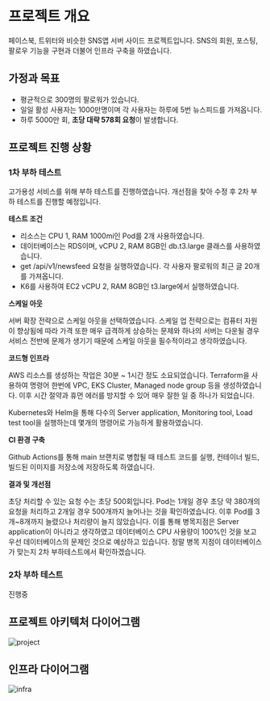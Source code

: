 # 프로젝트 개요

페이스북, 트위터와 비슷한 SNS앱 서버 사이드 프로젝트입니다. SNS의 회원, 포스팅, 팔로우 기능을 구현과 더불어 인프라 구축을 하였습니다.

## 가정과 목표
- 평균적으로 300명의 팔로워가 있습니다.
- 일일 활성 사용자는 1000만명이며 각 사용자는 하루에 5번 뉴스피드를 가져옵니다.
- 하루 5000만 회, **초당 대략 578회 요청**이 발생합니다.

## 프로젝트 진행 상황

### 1차 부하 테스트

고가용성 서비스를 위해 부하 테스트를 진행하였습니다. 개선점을 찾아 수정 후 2차 부하 테스트를 진행할 예정입니다.

**테스트 조건**

- 리소스는 CPU 1, RAM 1000mi인 Pod를 2개 사용하였습니다.
- 데이터베이스는 RDS이며, vCPU 2, RAM 8GB인 db.t3.large 클래스를 사용하였습니다.
- get /api/v1/newsfeed 요청을 실행하였습니다. 각 사용자 팔로워의 최근 글 20개를 가져옵니다.
- K6를 사용하여 EC2 vCPU 2, RAM 8GB인 t3.large에서 실행하였습니다.

**스케일 아웃**

서버 확장 전략으로 스케일 아웃을 선택하였습니다. 스케일 업 전략으로는 컴퓨터 자원이 향상됨에 따라 가격 또한 매우 급격하게 상승하는 문제와 하나의 서버는 다운될 경우 서비스 전반에 문제가 생기기 때문에 스케일 아웃을 필수적이라고 생각하였습니다. 

**코드형 인프라**

AWS 리소스를 생성하는 작업은 30분 ~ 1시간 정도 소요되었습니다. Terraform을 사용하여 명령어 한번에 VPC, EKS Cluster, Managed node group 등을 생성하였습니다. 이후 시간 절약과 휴먼 에러를 방지할 수 있어 매우 잘한 일 중 하나가 되었습니다.

Kubernetes와 Helm을 통해 다수의 Server application, Monitoring tool, Load test tool을 실행하는데 몇개의 명령어로 가능하게 활용하였습니다.

**CI 환경 구축**

Github Actions를 통해 main 브랜치로 병합될 때 테스트 코드를 실행, 컨테이너 빌드, 빌드된 이미지를 저장소에 저장하도록 하였습니다.

**결과 및 개선점**

초당 처리할 수 있는 요청 수는 초당 500회입니다. Pod는 1개일 경우 초당 약 380개의 요청을 처리하고 2개일 경우 500개까지 늘어나는 것을 확인하였습니다. 이후 Pod를 3개~8개까지 늘렸으나 처리량이 늘지 않았습니다. 이를 통해 병목지점은 Server application이 아니라고 생각하였고 데이터베이스 CPU 사용량이 100%인 것을 보고 우선 데이터베이스의 문제인 것으로 예상하고 있습니다. 정말 병목 지점이 데이터베이스가 맞는지 2차 부하테스트에서 확인하겠습니다.

### 2차 부하 테스트

진행중


## 프로젝트 아키텍처 다이어그램

![project](https://github.com/sunho-lee/super-sns/assets/27765412/c5710917-92bd-4b14-99fd-01d03c7e67cd)

## 인프라 다이어그램

![infra](https://github.com/sunho-lee/super-sns/assets/27765412/9e340fdf-3b1a-4fc0-ad80-91238d86e1e3)
